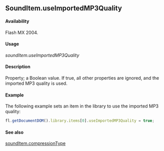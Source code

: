 ## SoundItem.useImportedMP3Quality

#### Availability

Flash MX 2004.

#### Usage

*soundItem.useImportedMP3Quality*

#### Description

Property; a Boolean value. If true, all other properties are ignored, and the imported MP3 quality is used.

#### Example

The following example sets an item in the library to use the imported MP3 quality:

```javascript
fl.getDocumentDOM().library.items[0].useImportedMP3Quality = true;

```

#### See also

[soundItem.compressionType](../SoundItem_object/soundIte2.md)
